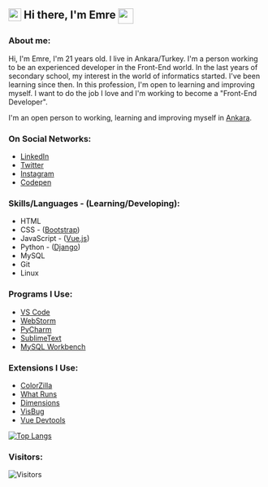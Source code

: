## <img align="top" width="25px" src="https://raw.githubusercontent.com/emr3rden/emr3rden/master/userlane.svg"/> Hi there, I'm Emre <img align="top" width="30px" src="https://raw.githubusercontent.com/emr3rden/emr3rden/master/userlane.svg"/>

### About me:

Hi, I'm Emre, I'm 21 years old. I live in Ankara/Turkey. I'm a person working to be an experienced developer in the Front-End world. In the last years of secondary school, my interest in the world of informatics started. I've been learning since then. In this profession, I'm open to learning and improving myself. I want to do the job I love and I'm working to become a "Front-End Developer".

I'm an open person to working, learning and improving myself in [Ankara](https://goo.gl/maps/cadu4sCBbzi4B6F98).

### On Social Networks:
- [LinkedIn](https://www.linkedin.com/in/emr3rden/)
- [Twitter](https://www.twitter.com/emr3rden)
- [Instagram](https://www.instagram.com/emr3rden)
- [Codepen](https://www.codepen.io/emr3rden)

### Skills/Languages - (Learning/Developing):
- HTML
- CSS - ([Bootstrap](https://getbootstrap.com/))
- JavaScript - ([Vue.js](https://vuejs.org/))
- Python - ([Django](https://www.djangoproject.com/))
- MySQL
- Git
- Linux

### Programs I Use:
- [VS Code](https://code.visualstudio.com/)
- [WebStorm](https://www.jetbrains.com/webstorm/)
- [PyCharm](https://www.jetbrains.com/pycharm/)
- [SublimeText](https://www.sublimetext.com/)
- [MySQL Workbench](https://www.mysql.com/products/workbench/)

### Extensions I Use:
- [ColorZilla](https://colorzilla.com/)
- [What Runs](https://whatruns.com/)
- [Dimensions](https://felixniklas.com/dimensions/)
- [VisBug](https://visbug.web.app/)
- [Vue Devtools](https://devtools.vuejs.org/)

[![Top Langs](https://github-readme-stats.vercel.app/api/top-langs/?username=emr3rden&layout=compact&theme=dark&title_color=#ffffff&text_color=#ffffff)](https://github.com/emr3rden)

### Visitors:
![Visitors](https://img.shields.io/badge/dynamic/json?color=informational&label=visitor%20count&query=value&url=https%3A%2F%2Fapi.countapi.xyz%2Fhit%2Femr3rden.emr3rden%2Freadme)
